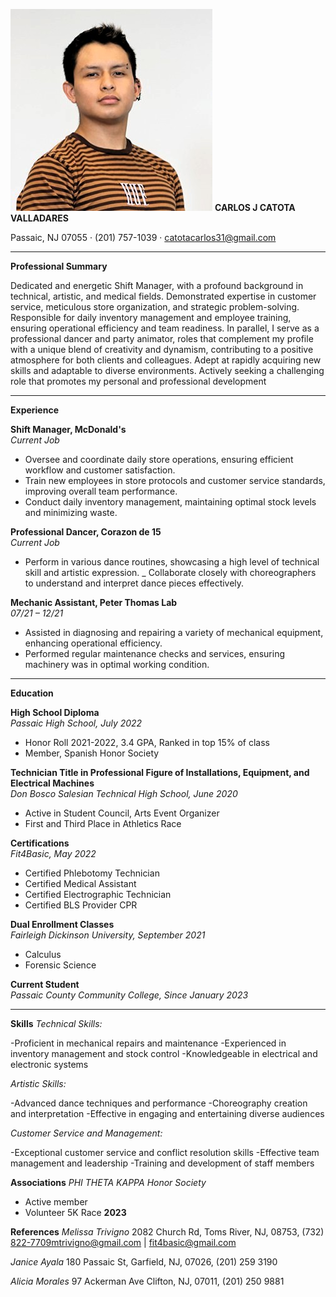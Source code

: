

![Photo](Carlos%20Catota.jpg)
**CARLOS J CATOTA VALLADARES**

Passaic, NJ 07055 · (201) 757-1039 · catotacarlos31@gmail.com

---

**Professional Summary**

Dedicated and energetic Shift Manager, with a profound background in technical, artistic, and medical fields. Demonstrated expertise in customer service, meticulous store organization, and strategic problem-solving. Responsible for daily inventory management and employee training, ensuring operational efficiency and team readiness. In parallel, I serve as a professional dancer and party animator, roles that complement my profile with a unique blend of creativity and dynamism, contributing to a positive atmosphere for both clients and colleagues. Adept at rapidly acquiring new skills and adaptable to diverse environments. Actively seeking a challenging role that promotes my personal and professional development

---

**Experience**

**Shift Manager, McDonald's**  
*Current Job*  
- Oversee and coordinate daily store operations, ensuring efficient workflow and customer satisfaction.
- Train new employees in store protocols and customer service standards, improving overall team performance.
- Conduct daily inventory management, maintaining optimal stock levels and minimizing waste.

**Professional Dancer, Corazon de 15**  
*Current Job*  
- Perform in various dance routines, showcasing a high level of technical skill and artistic expression.
_ Collaborate closely with choreographers to understand and interpret dance pieces effectively.

**Mechanic Assistant, Peter Thomas Lab**  
*07/21 – 12/21*  
- Assisted in diagnosing and repairing a variety of mechanical equipment, enhancing operational efficiency.
- Performed regular maintenance checks and services, ensuring machinery was in optimal working condition.

---

**Education**

**High School Diploma**  
*Passaic High School, July 2022*  
- Honor Roll 2021-2022, 3.4 GPA, Ranked in top 15% of class  
- Member, Spanish Honor Society  

**Technician Title in Professional Figure of Installations, Equipment, and Electrical Machines**  
*Don Bosco Salesian Technical High School, June 2020*  
- Active in Student Council, Arts Event Organizer  
- First and Third Place in Athletics Race

**Certifications**  
*Fit4Basic, May 2022*  
- Certified Phlebotomy Technician  
- Certified Medical Assistant  
- Certified Electrographic Technician  
- Certified BLS Provider CPR  

**Dual Enrollment Classes**  
*Fairleigh Dickinson University, September 2021*  
- Calculus
- Forensic Science 

**Current Student**  
*Passaic County Community College, Since January 2023*  

---

**Skills**
*Technical Skills:*

-Proficient in mechanical repairs and maintenance
-Experienced in inventory management and stock control
-Knowledgeable in electrical and electronic systems

*Artistic Skills:*

-Advanced dance techniques and performance
-Choreography creation and interpretation
-Effective in engaging and entertaining diverse audiences

*Customer Service and Management:*

-Exceptional customer service and conflict resolution skills
-Effective team management and leadership
-Training and development of staff members

**Associations**
*PHI THETA KAPPA Honor Society* 
- Active member 
- Volunteer 5K Race **2023**
  
**References**
*Melissa Trivigno*
2082 Church Rd, Toms River, NJ, 08753, (732) 822-7709mtrivigno@gmail.com | fit4basic@gmail.com

*Janice Ayala*
180 Passaic St, Garfield, NJ, 07026, (201) 259 3190

*Alicia Morales*
97 Ackerman Ave Clifton, NJ, 07011, (201) 250 9881
